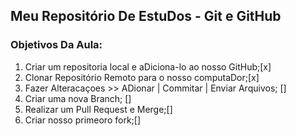 
## Meu Repositório De EstuDos - Git e GitHub

### Objetivos Da Aula:

1. Criar um repositoria local e aDiciona-lo ao nosso GitHub;[x]
2. Clonar Repositório Remoto para o nosso computaDor;[x]
3. Fazer Alteracaçoes >> ADionar | Commitar | Enviar Arquivos; []
4. Criar uma nova Branch; []
5. Realizar um Pull Request e Merge;[]
7. Criar nosso primeoro fork;[]